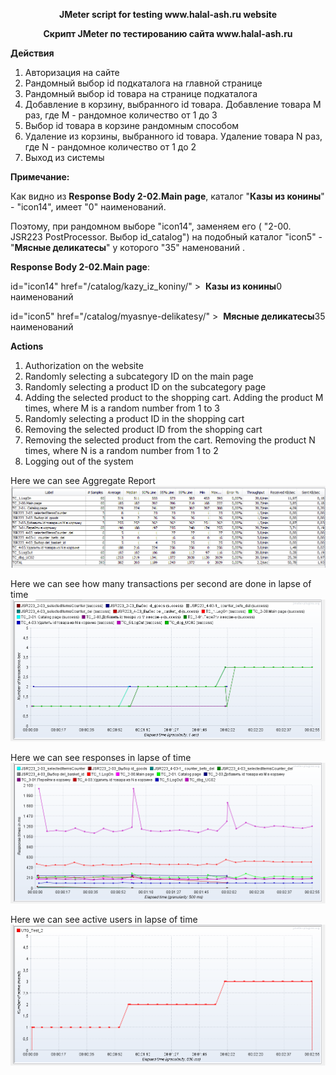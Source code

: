 <p align="center">
  <b>JMeter script for testing www.halal-ash.ru website</b>
</p>
<p align="center">
  <b>Скрипт JMeter по тестированию сайта www.halal-ash.ru</b>
</p>

<b>Действия</b>
1. Авторизация на сайте
2. Рандомный выбор id подкаталога на главной странице
3. Рандомный выбор id товара на странице подкаталога
4. Добавление в корзину, выбранного id товара. 
   Добавление товара M раз, где M - рандомное количество от 1 до 3
5. Выбор id товара в корзине рандомным способом
6. Удаление из корзины, выбранного id товара.
   Удаление товара N раз, где N - рандомное количество от 1 до 2
7. Выход из системы

<b>Примечание:</b>
</p>
Как видно из <b>Response Body 2-02.Main page</b>, каталог "<b>Казы из конины</b>" - "icon14", имеет "0" наименований.
</p>
Поэтому, при рандомном выборе "icon14", заменяем его ( "2-00. JSR223 PostProcessor. Выбор id_catalog") на подобный каталог "icon5" - "<b>Мясные деликатесы</b>" у которого "35" наменований .</p>
<b>Response Body 2-02.Main page</b>: </p>
id="icon14" href="/catalog/kazy_iz_koniny/" > 		<span>&nbsp;</span><b>Казы из конины</b><font>0 наименований</font></p>
id="icon5" href="/catalog/myasnye-delikatesy/" > 		<span>&nbsp;</span><b>Мясные деликатесы</b><font>35 наименований</font>

<p
</p>

<b>Actions</b>
1. Authorization on the website
2. Randomly selecting a subcategory ID on the main page
3. Randomly selecting a product ID on the subcategory page
4. Adding the selected product to the shopping cart.
   Adding the product M times, where M is a random number from 1 to 3
5. Randomly selecting a product ID in the shopping cart
5. Removing the selected product ID from the shopping cart
6. Removing the selected product from the cart.
   Removing the product N times, where N is a random number from 1 to 2
6. Logging out of the system
<p
</p>

Here we can see Aggregate Report
![Aggregate Report](Test_Results/1.aggregate_report.png?raw=true "Title")

Here we can see how many transactions per second are done in lapse of time
![Transactions per second](Test_Results/2.transactions_per_second.png?raw=true "Title")

Here we can see responses in lapse of time
![Response times over time](Test_Results/3.response_times_over_time.png?raw=true "Title")

Here we can see active users in lapse of time
![Active threads over time](Test_Results/4.active_threads_over_time.png?raw=true "Title")

